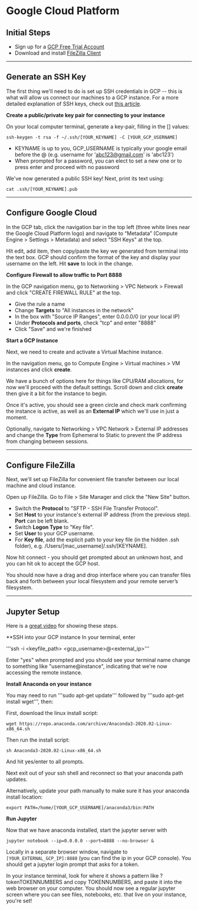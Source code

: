 # Google Cloud Platform


## Initial Steps

- Sign up for a [GCP Free Trial Account](https://cloud.google.com/free)
- Download and install [FileZilla Client](https://filezilla-project.org/)

---

## Generate an SSH Key

The first thing we'll need to do is set up SSH credentials in GCP -- this is what will allow us connect our machines to a GCP instance. For a more detailed explanation of SSH keys, check out [this article](https://www.ssh.com/ssh/public-key-authentication).


**Create a public/private key pair for connecting to your instance**

On your local computer terminal, generate a key-pair, filling in the [] values:

```ssh-keygen -t rsa -f ~/.ssh/[YOUR_KEYNAME] -C [YOUR_GCP_USERNAME]```

- KEYNAME is up to you, GCP_USERNAME is typically your google email before the @ (e.g. username for 'abc123@gmail.com' is 'abc123')
- When prompted for a password, you can elect to set a new one or to press enter and proceed with no password

We've now generated a public SSH key! Next, print its text using:

```cat .ssh/[YOUR_KEYNAME].pub```

---

## Configure Google Cloud

In the GCP tab, click the navigation bar in the top left (three white lines near the Google Cloud Platform logo) and navigate to “Metadata” (Compute Engine > Settings > Metadata) and select "SSH Keys" at the top.

Hit edit, add item, then copy/paste the key we generated from terminal into the text box. GCP should confirm the format of the key and display your username on the left. Hit **save** to lock in the change. 


**Configure Firewall to allow traffic to Port 8888**

In the GCP navigation menu, go to Networking > VPC Network > Firewall and click "CREATE FIREWALL RULE" at the top. 
- Give the rule a name
- Change **Targets** to "All instances in the network"
- In the box with "Source IP Ranges", enter 0.0.0.0/0 (or your local IP)
- Under **Protocols and ports**, check "tcp" and enter "8888"
- Click "Save" and we're finished


**Start a GCP Instance**

Next, we need to create and activate a Virtual Machine instance. 

In the navigation menu, go to Compute Engine > Virtual machines > VM instances and click **create**.

We have a bunch of options here for things like CPU/RAM allocations, for now we'll proceed with the default settings. Scroll down and click **create** then give it a bit for the instance to begin. 

Once it's active, you should see a green circle and check mark confirming the instance is active, as well as an **External IP** which we'll use in just a moment.

Optionally, navigate to Networking > VPC Network > External IP addresses and change the **Type** from Ephemeral to Static to prevent the IP address from changing between sessions.

---

## Configure FileZilla

Next, we'll set up FileZilla for convenient file transfer between our local machine and cloud instance. 

Open up FileZilla. Go to File > Site Manager and click the "New Site" button. 
- Switch the **Protocol** to "SFTP - SSH File Transfer Protocol".
- Set **Host** to your instance's external IP address (from the previous step). **Port** can be left blank. 
- Switch **Logon Type** to "Key file".
- Set **User** to your GCP username. 
- For **Key file**, add the explicit path to your key file (in the hidden .ssh folder), e.g. /Users/[mac_username]/.ssh/[KEYNAME].

Now hit connect - you should get prompted about an unknown host, and you can hit ok to accept the GCP host. 

You should now have a drag and drop interface where you can transfer files back and forth between your local filesystem and your remote server’s filesystem.


---

## Jupyter Setup

Here is a [great video](https://www.youtube.com/watch?time_continue=4&v=Db4FfhXDYS8&feature=emb_logo) for showing these steps. 
  

**SSH into your GCP instance
In your terminal, enter 

'''ssh -i <keyfile_path> <gcp_username>@<external_ip>'''

Enter "yes" when prompted and you should see your terminal name change to something like "username@instance", indicating that we're now accessing the remote instance.


**Install Anaconda on your instance** 

You may need to run '''sudo apt-get update''' followed by '''sudo apt-get install wget''', then:

First, download the linux install script:

```wget https://repo.anaconda.com/archive/Anaconda3-2020.02-Linux-x86_64.sh```

Then run the install script:

```sh Anaconda3-2020.02-Linux-x86_64.sh```

And hit yes/enter to all prompts.

Next exit out of your ssh shell and reconnect so that your anaconda path updates.

Alternatively, update your path manually to make sure it has your anaconda install location:

```export PATH=/home/[YOUR_GCP_USERNAME]/anaconda3/bin:PATH```


**Run Jupyter** 

Now that we have anaconda installed, start the jupyter server with 

```jupyter notebook --ip=0.0.0.0 --port=8888 --no-browser &``` 

Locally in a separate browser window, navigate to `[YOUR_EXTERNAL_GCP_IP]:8888` (you can find the ip in your GCP console). You should get a jupyter login prompt that asks for a token.

In your instance terminal, look for where it shows a pattern like ?tokenTOKENNUMBERS and copy TOKENNUMBERS, and paste it into the web browser on your computer. 
You should now see a regular jupyter screen where you can see files, notebooks, etc. that live on your instance, you're set!

